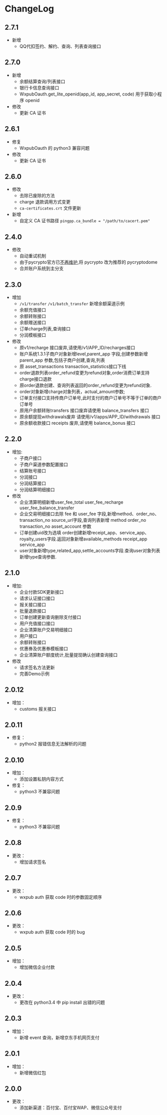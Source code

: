 # ChangeLog
## 2.7.1
- 新增
    - QQ代扣签约、解约、查询、列表查询接口

## 2.7.0
- 新增
    - 余额结算查询/列表接口
    - 银行卡信息查询接口
    - WxpubOauth.get_lite_openid(app_id, app_secret, code) 用于获取小程序 openid
- 修改
    - 更新 CA 证书

## 2.6.1
- 修复
    - WxpubOauth 的 python3 兼容问题
- 修改
    - 更新 CA 证书

## 2.6.0
- 修改
    - 去除已废除的方法
    - charge 退款调用方式变更
    - `ca-certificates.crt` 文件更新
- 新增
    - 自定义 CA 证书路径 `pingpp.ca_bundle = "/path/to/cacert.pem"`

## 2.4.0
- 修改
    - 自动重试机制
    - 由于pycrypto官方已[不再维护](https://github.com/dlitz/pycrypto/issues/173),将 pycrypto 改为推荐的 pycryptodome
    - 合并账户系统到主分支

## 2.3.0
- 增加
    - `/v1/transfer` `/v1/batch_transfer` 新增余额渠道示例
    - 余额充值接口
    - 余额转账接口
    - 余额赠送接口
    - 订单charge列表,查询接口
    - 分润模板接口
- 修改
    - 原v1/recharge 接口废弃,请使用/v1/APP_ID/recharges接口
    - 账户系统1.3.1子商户对象新增level,parent_app 字段,创建参数新增 parent_app 参数,包括子商户创建,查询,列表
    - 原 asset_transactions transaction_statistics接口下线
    - order退款列表order_refund变更为refund对象,order消费订单支持charge接口退款
    - 原order退款创建、查询列表返回的order_refund变更为refund对象.
    - order对象新增charge对象列表，actual_amount参数;
    - 订单支付接口支持传商户订单号,此时支付的商户订单号不等于订单的商户订单号
    - 原用户余额转账transfers 接口废弃请使用 balance_transfers 接口
    - 原余额提现withdrawals废弃 请使用/v1/apps/APP_ID/withdrawals 接口
    - 原余额收款接口 receipts 废弃,请使用 balance_bonus 接口

## 2.2.0
- 增加:
    - 子商户接口
    - 子商户渠道参数配置接口
    - 结算账号接口
    - 分润接口
    - 分润结算接口
    - 分润结算明细接口
- 修改
    - 企业清算明细新增user_fee_total user_fee_recharge user_fee_balance_transfer
    - 企业交易明细接口去除 fee 和 user_fee 字段,新增method、order_no、transaction_no source_url字段,查询列表新增 method order_no transaction_no asset_account 参数
    - 订单创建uid改为选填 order创建新增receipt_app、service_app、royalty_users字段.返回对象新增available_methods receipt_app service_app
    - user对象新增type,related_app,settle_accounts字段.查询user对象列表新增type查询参数.

## 2.1.0
- 增加:
    - 企业付款SDK更新接口
    - 请求认证接口接口
    - 报关接口接口
    - 批量退款接口
    - 订单创建更新查询删除支付接口
    - 用户充值接口接口
    - 企业清算账户交易明细接口
    - 用户接口
    - 余额转账接口
    - 优惠券及优惠券模板接口
    - 企业清算账户额度统计,批量提现确认创建查询接口
- 修改
    - 请求签名方法更新
    - 完善Demo示例

## 2.0.12
- 增加：
    - customs 报关接口

## 2.0.11
- 修复：
    - python2 报错信息无法解析的问题

## 2.0.10
- 增加：
    - 添加设置私钥内容方式
- 修复：
    - python3 不兼容问题

## 2.0.9
- 修复：
    - python3 不兼容问题

## 2.0.8
- 更改：
    - 增加请求签名

## 2.0.7
- 更改：
    - wxpub auth 获取 code 时的参数固定顺序

## 2.0.6
- 更改：
    - wxpub auth 获取 code 时的 bug

## 2.0.5
- 增加：
    - 增加微信企业付款

## 2.0.4
- 更改：
    - 更改在 python3.4 中 pip install 出错的问题

## 2.0.3
- 增加：
    - 新增 event 查询，新增京东手机网页支付

## 2.0.1
- 增加：
    - 新增微信红包

## 2.0.0
- 更改：
    - 添加新渠道：百付宝、百付宝WAP、微信公众号支付
